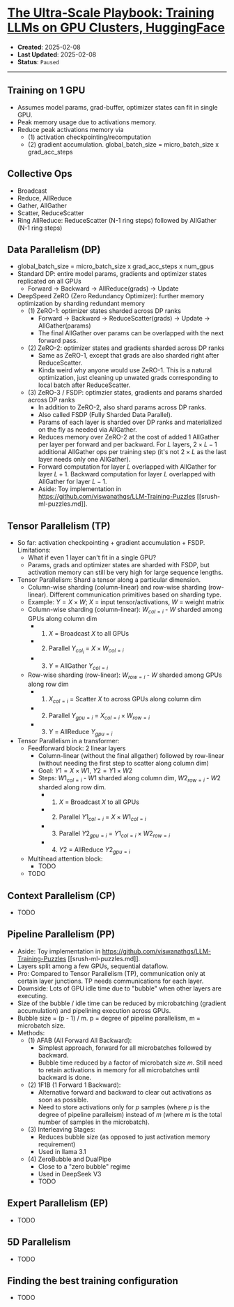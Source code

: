 # [The Ultra-Scale Playbook: Training LLMs on GPU Clusters, HuggingFace](https://huggingface.co/spaces/nanotron/ultrascale-playbook)

- **Created**: 2025-02-08
- **Last Updated**: 2025-02-08
- **Status**: `Paused`

---

## Training on 1 GPU

- Assumes model params, grad-buffer, optimizer states can fit in single GPU.
- Peak memory usage due to activations memory.
- Reduce peak activations memory via
  - (1) activation checkpointing/recomputation
  - (2) gradient accumulation. global_batch_size = micro_batch_size x grad_acc_steps

## Collective Ops

- Broadcast
- Reduce, AllReduce
- Gather, AllGather
- Scatter, ReduceScatter
- Ring AllReduce: ReduceScatter (N-1 ring steps) followed by AllGather (N-1 ring steps)

## Data Parallelism (DP)

- global_batch_size = micro_batch_size x grad_acc_steps x num_gpus
- Standard DP: entire model params, gradients and optimizer states replicated on all GPUs
  - Forward -> Backward -> AllReduce(grads) -> Update
- DeepSpeed ZeRO (Zero Redundancy Optimizer): further memory optimization by sharding redundant memory
  - (1) ZeRO-1: optimizer states sharded across DP ranks
    - Forward -> Backward -> ReduceScatter(grads) -> Update -> AllGather(params)
    - The final AllGather over params can be overlapped with the next forward pass.
  - (2) ZeRO-2: optimizer states and gradients sharded across DP ranks
    - Same as ZeRO-1, except that grads are also sharded right after ReduceScatter.
    - Kinda weird why anyone would use ZeRO-1. This is a natural optimization, just cleaning up unwated grads corresponding to local batch after ReduceScatter.
  - (3) ZeRO-3 / FSDP: optimzier states, gradients and params sharded across DP ranks
    - In addition to ZeRO-2, also shard params across DP ranks.
    - Also called FSDP (Fully Sharded Data Parallel).
    - Params of each layer is sharded over DP ranks and materialized on the fly as needed via AllGather.
    - Reduces memory over ZeRO-2 at the cost of added 1 AllGather per layer per forward and per backward. For $L$ layers, $2 \times L - 1$ additional AllGather ops per training step (it's not $2 \times L$ as the last layer needs only one AllGather).
    - Forward computation for layer $L$ overlapped with AllGather for layer $L + 1$. Backward computation for layer $L$ overlapped with AllGather for layer $L - 1$.
    - Aside: Toy implementation in <https://github.com/viswanathgs/LLM-Training-Puzzles> [[srush-ml-puzzles.md]].

## Tensor Parallelism (TP)

- So far: activation checkpointing + gradient accumulation + FSDP. Limitations:
  - What if even 1 layer can't fit in a single GPU?
  - Params, grads and optimizer states are sharded with FSDP, but activation memory can still be very high for large sequence lengths.
- Tensor Parallelism: Shard a tensor along a particular dimension.
  - Column-wise sharding (column-linear) and row-wise sharding (row-linear). Different communication primitives based on sharding type.
  - Example: $Y = X \times W$; $X$ = input tensor/activations, $W$ = weight matrix
  - Column-wise sharding (column-linear): $W_{col=i}$ - $W$ sharded among GPUs along column dim
    - 1. $X$ = Broadcast $X$ to all GPUs
    - 2. Parallel $Y_{col_i}$ = $X \times W_{col=i}$
    - 3. $Y$ = AllGather $Y_{col=i}$
  - Row-wise sharding (row-linear): $W_{row=i}$ - $W$ sharded among GPUs along row dim
    - 1. $X_{col=i}$ = Scatter $X$ to across GPUs along column dim
    - 2. Parallel $Y_{gpu=i}$ = $X_{col=i} \times W_{row=i}$
    - 3. $Y$ = AllReduce $Y_{gpu=i}$
- Tensor Parallelism in a transformer:
  - Feedforward block: 2 linear layers
    - Column-linear (without the final allgather) followed by row-linear (without needing the first step to scatter along column dim)
    - Goal: $Y1 = X \times W1$, $Y2 = Y1 \times W2$
    - Steps: $W1_{col=i}$ - $W1$ sharded along column dim, $W2_{row=i}$ - $W2$ sharded along row dim.
      - 1. $X$ = Broadcast $X$ to all GPUs
      - 2. Parallel $Y1_{col=i}$ = $X \times W1_{col=i}$
      - 3. Parallel $Y2_{gpu=i}$ = $Y1_{col=i} \times W2_{row=i}$
      - 4. $Y2$ = AllReduce $Y2_{gpu=i}$
  - Multihead attention block:
    - TODO
  - TODO

## Context Parallelism (CP)

- TODO

## Pipeline Parallelism (PP)

- Aside: Toy implementation in <https://github.com/viswanathgs/LLM-Training-Puzzles> [[srush-ml-puzzles.md]].
- Layers split among a few GPUs, sequential dataflow.
- Pro: Compared to Tensor Parallelism (TP), communication only at certain layer junctions. TP needs communications for each layer.
- Downside: Lots of GPU idle time due to "bubble" when other layers are executing.
- Size of the bubble / idle time can be reduced by microbatching (gradient accumulation) and pipelining execution across GPUs.
- Bubble size = (p - 1) / m. p = degree of pipeline parallelism, m = microbatch size.
- Methods:
  - (1) AFAB (All Forward All Backward):
    - Simplest approach, forward for all microbatches followed by backward.
    - Bubble time reduced by a factor of microbatch size $m$. Still need to retain activations in memory for all microbatches until backward is done.
  - (2) 1F1B (1 Forward 1 Backward):
    - Alternative forward and backward to clear out activations as soon as possible.
    - Need to store activations only for $p$ samples (where $p$ is the degree of pipeline paralleism) instead of $m$ (where $m$ is the total number of samples in the microbatch).
  - (3) Interleaving Stages:
    - Reduces bubble size (as opposed to just activation memory requirement)
    - Used in llama 3.1
  - (4) ZeroBubble and DualPipe
    - Close to a "zero bubble" regime
    - Used in DeepSeek V3
    - TODO

## Expert Parallelism (EP)

- TODO

## 5D Parallelism

- TODO

## Finding the best training configuration

- TODO
